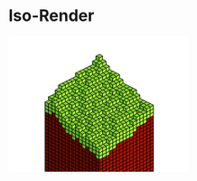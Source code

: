 # Iso-Render

![A Screenshot](https://raw.githubusercontent.com/Michael2-3B/Iso-Render/master/screenshots/render008.png)